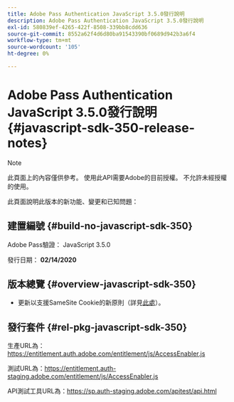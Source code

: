```yaml
---
title: Adobe Pass Authentication JavaScript 3.5.0發行說明
description: Adobe Pass Authentication JavaScript 3.5.0發行說明
exl-id: 580839ef-4265-422f-8508-339bb8cdd636
source-git-commit: 8552a62f4d6d80ba91543390bf0689d942b3a6f4
workflow-type: tm+mt
source-wordcount: '105'
ht-degree: 0%

---
```


# Adobe Pass Authentication JavaScript 3.5.0發行說明 {#javascript-sdk-350-release-notes}

>[!NOTE]
>
>此頁面上的內容僅供參考。 使用此API需要Adobe的目前授權。 不允許未經授權的使用。

此頁面說明此版本的新功能、變更和已知問題：

## 建置編號 {#build-no-javascript-sdk-350}

Adobe Pass驗證： JavaScript 3.5.0

發行日期： **02/14/2020**


## 版本總覽 {#overview-javascript-sdk-350}

* 更新以支援SameSite Cookie的新原則（詳見[此處](https://datatracker.ietf.org/doc/html/draft-ietf-httpbis-cookie-same-site-00)）。


## 發行套件 {#rel-pkg-javascript-sdk-350}

生產URL為： https://entitlement.auth.adobe.com/entitlement/js/AccessEnabler.js

測試URL為：https://entitlement.auth-staging.adobe.com/entitlement/js/AccessEnabler.js

API測試工具URL為：https://sp.auth-staging.adobe.com/apitest/api.html
